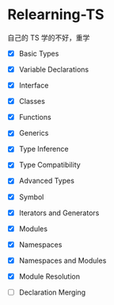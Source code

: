 # Relearning-TS
自己的 TS 学的不好，重学

- [x] Basic Types

- [x] Variable Declarations

- [x] Interface

- [x] Classes

- [x] Functions

- [x] Generics

- [x] Type Inference

- [x] Type Compatibility

- [x] Advanced Types

- [x] Symbol

- [x] Iterators and Generators

- [x] Modules

- [x] Namespaces

- [x] Namespaces and Modules

- [x] Module Resolution
 
- [ ] Declaration Merging
